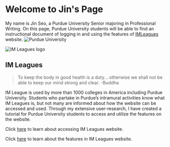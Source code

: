 # Welcome to Jin's Page

My name is Jin Seo, a Purdue University Senior majoring in Professional Writing. On this page, Purdue University students will be able to find an instructional document of logging in and using the features of [IMLeagues](https://imleagues.com) website. 
![Purdue University](https://recsports.vcu.edu/media/student-affairs/recreational-sports/images/intramural-sports-main/imbanner2.jpg)

![IM Leagues logo](https://www.sandiego.edu/campusrecreation/images/IMLeagues%20Logo.png)
## IM Leagues
> To keep the body in good health is a duty... otherwise we shall not be able to keep our mind strong and clear.
> -Buddha

IM League is used by more than 1000 colleges in America including Purdue University. Students who partake in Purdue’s intramural activities know what IM Leagues is, but not many are informed about how the website can be accessed and used. Through my extensive user-research, I have created a tutorial for Purdue University students to access and utilize the features on the website.

Click [here](https://github.com/seo33/IMLeagues/blob/master/HowToAccessIMLeagues.md) to learn about accessing IM Leagues website.

Click [here](https://github.com/seo33/IMLeagues/blob/master/Features.on.IMLeagues.md) to learn about the features in IM Leagues website.

